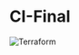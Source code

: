 # CI-Final
![Terraform](https://github.com/Nolan01m/CI-Final/workflows/Terraform/badge.svg?event=deployment_status)
